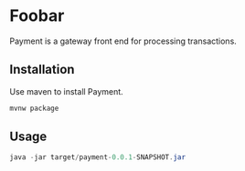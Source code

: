 # Foobar

Payment is a gateway front end for processing transactions.

## Installation

Use maven to install Payment.

```bash
mvnw package
```

## Usage

```java
java -jar target/payment-0.0.1-SNAPSHOT.jar
```
